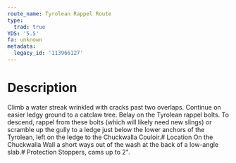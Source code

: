 ```yaml
---
route_name: Tyrolean Rappel Route
type:
  trad: true
YDS: '5.5'
fa: unknown
metadata:
  legacy_id: '113966127'
---
```

# Description
Climb a water streak wrinkled with cracks past two overlaps. Continue on easier ledgy ground to a catclaw tree. Belay on the Tyrolean rappel bolts. To descend, rappel from these bolts (which will likely need new slings) or scramble up the gully to a ledge just below the lower anchors of the Tyrolean, left on the ledge to the Chuckwalla Couloir.# Location
On the Chuckwalla Wall a short ways out of the wash at the back of a low-angle slab.# Protection
Stoppers, cams up to 2".